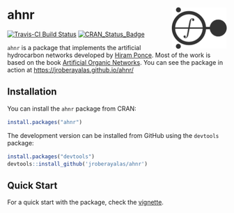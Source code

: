# ahnr <img src="man/figures/AON_molecule.png" align="right" width="25%"/>
[![Travis-CI Build Status](https://travis-ci.org/jroberayalas/ahnr.svg?branch=master)](https://travis-ci.org/jroberayalas/ahnr)
[![CRAN\_Status\_Badge](http://www.r-pkg.org/badges/version/ahnr)](https://CRAN.R-project.org/package=ahnr)

`ahnr` is a package that implements the artificial hydrocarbon networks developed by [Hiram Ponce](http://www.solariumlabs.com/hiram_ponce.html). Most of the work is based on the book [Artificial Organic Networks](http://www.springer.com/gb/book/9783319024714). You can see the package in action at https://jroberayalas.github.io/ahnr/

## Installation

You can install the `ahnr` package from CRAN:

```R
install.packages("ahnr")
```

The development version can be installed from GitHub using the `devtools` package:

```R
install.packages("devtools")
devtools::install_github('jroberayalas/ahnr')
```
## Quick Start

For a quick start with the package, check the [vignette](https://jroberayalas.github.io/ahnr/articles/ahn.html).
